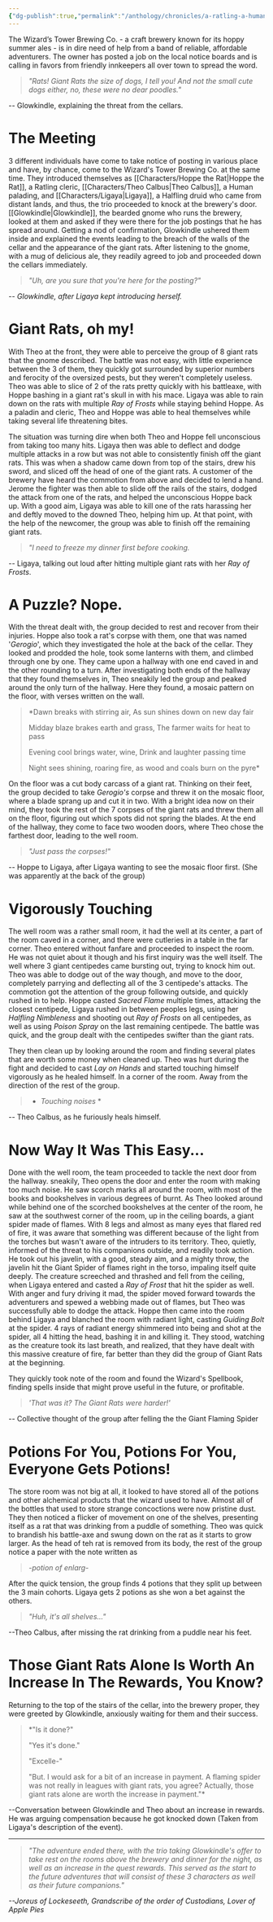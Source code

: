 ```yaml
---
{"dg-publish":true,"permalink":"/anthology/chronicles/a-ratling-a-human-and-a-halfling-walk-into-a-bar/a-ratling-a-human-and-a-halfling-walked-into-a-bar/"}
---
```



The Wizard’s Tower Brewing Co. - a craft brewery known for its hoppy summer ales - is in dire need of help from a band of reliable, affordable adventurers. The owner has posted a job on the local notice boards and is calling in favors from friendly innkeepers all over town to spread the word.

> *"Rats! Giant Rats the size of dogs, I tell you! And not the small cute dogs either, no, these were no dear poodles."*

-- Glowkindle, explaining the threat from the cellars.
# The Meeting
3 different individuals  have come to take notice of posting in various place and have, by chance, come to the Wizard's Tower Brewing Co. at the same time. They introduced themselves  as [[Characters/Hoppe the Rat\|Hoppe the Rat]], a Ratling cleric, [[Characters/Theo Calbus\|Theo Calbus]], a Human palading, and [[Characters/Ligaya\|Ligaya]], a Halfling druid who came from distant lands, and thus, the trio proceeded to knock at the brewery's door. [[Glowkindle\|Glowkindle]], the bearded gnome who runs the brewery, looked at them and asked if they were there for the job postings that he has spread around. Getting a nod of confirmation, Glowkindle ushered them inside and explained the events leading to the breach of the walls of the cellar and the appearance of the giant rats. After listening to the gnome, with a mug of delicious ale, they readily agreed to job and proceeded down the cellars immediately. 

> *"Uh, are you sure that you're here for the posting?"* 

-- *Glowkindle, after Ligaya kept introducing herself.*

# Giant Rats, oh my!
With Theo at the front, they were able to perceive the group of 8 giant rats that the gnome described. The battle was not easy, with little experience between the 3 of them, they quickly got surrounded by superior numbers and ferocity of the oversized pests, but they weren't completely useless. Theo was able to slice of 2 of the rats pretty quickly with his battleaxe, with Hoppe bashing in a giant rat's skull in with his mace. Ligaya was able to rain down on the rats with multiple *Ray of Frosts* while staying behind Hoppe. As a paladin and cleric, Theo and Hoppe was able to heal themselves while taking several life threatening bites. 

The situation was turning dire when both Theo and Hoppe fell unconscious from taking too many hits. Ligaya then was able to deflect and dodge multiple attacks in a row but was not able to consistently finish off the giant rats. This was when a shadow came down from top of the stairs, drew his sword, and sliced off the head of one of the giant rats. A customer of the brewery have heard the commotion from above and decided to lend a hand. Jerome the fighter was then able to slide off the rails of the stairs, dodged the attack from one of the rats, and helped the unconscious Hoppe back up. With a good aim, Ligaya was able to kill one of the rats harassing her and deftly moved to the downed Theo, helping him up.  At that point, with the help of the newcomer, the group was able to finish off the remaining giant rats.

> *"I need to freeze my dinner first before cooking.*

-- Ligaya, talking out loud after hitting multiple giant rats with her *Ray of Frosts*.

# A Puzzle? Nope.
With the threat dealt with, the group decided to rest and recover from their injuries. Hoppe also took a rat's corpse with them, one that was named '*Gerogio*', which they investigated the hole at the back of the cellar. They looked and prodded the hole, took some lanterns with them, and climbed through one by one. They came upon a hallway with one end caved in and the other rounding to a turn. After investigating both ends of the hallway that they found themselves in, Theo sneakily led the group and peaked around the only turn of the hallway.  Here they found, a mosaic pattern on the floor, with verses written on the wall.

> *Dawn breaks with stirring air, As sun shines down on new day fair
> 
> Midday blaze brakes earth and grass, The farmer waits for heat to pass
> 
> Evening cool brings water, wine, Drink and laughter passing time
> 
> Night sees shining, roaring fire, as wood and coals burn on the pyre*

On the floor was a cut body carcass of a giant rat. Thinking on their feet, the group decided to take *Gerogio's* corpse and threw it on the mosaic floor, where a blade sprang up and cut it in two. With a bright idea now on their mind, they took the rest of the 7 corpses of the giant rats and threw them all on the floor, figuring out which spots did not spring the blades. At the end of the hallway, they come to face two wooden doors, where Theo chose the farthest door, leading to the well room. 

> *"Just pass the corpses!"*

-- Hoppe to Ligaya, after Ligaya wanting to see the mosaic floor first. (She was apparently at the back of the group)

# Vigorously Touching
The well room was a rather small room, it had the well at its center, a part of the room caved in a corner, and there were cutleries in a table in the far corner. Theo entered without fanfare and proceeded to inspect the room. He was not quiet about it though and his first inquiry was the well itself. The well where 3 giant centipedes came bursting out, trying to knock him out. Theo was able to dodge out of the way though, and move to the door, completely parrying and deflecting all of the 3 centipede's attacks. The commotion got the attention of the group following outside, and quickly rushed in to help. Hoppe casted *Sacred Flame* multiple times, attacking the closest centipede, Ligaya rushed in between peoples legs, using her *Halfling Nimbleness* and shooting out *Ray of Frosts* on all centipedes, as well as using *Poison Spray* on the last remaining centipede. The battle was quick, and the group dealt with the centipedes swifter than the giant rats. 

They then clean up by looking around the room and finding several plates that are worth some money when cleaned up. Theo was hurt during the fight and decided to cast *Lay on Hands* and started touching himself vigorously as he healed himself. In a corner of the room. Away from the direction of the rest of the group.

> * *Touching noises* *

-- Theo Calbus, as he furiously heals himself.

# Now Way It Was This Easy...
Done with the well room, the team proceeded to tackle the next door from the hallway. sneakily, Theo opens the door and enter the room with making too much noise. He saw scorch marks all around the room, with most of the books and bookshelves in various degrees of burnt. As Theo looked around while behind one of the scorched bookshelves at the center of the room, he saw at the southwest corner of the room, up in the ceiling boards, a giant spider made of flames. With 8 legs and almost as many eyes that flared red of fire, it was aware that something was different because of the light from the torches but wasn't aware of the intruders to its territory. Theo, quietly, informed of the threat to his companions outside, and readily took action. He took out his javelin, with a good, steady aim, and a mighty throw, the javelin hit the Giant Spider of flames right in the torso, impaling itself quite deeply. The creature screeched and thrashed and fell from the ceiling, when Ligaya entered and casted a *Ray of Frost* that hit the spider as well. With anger and fury driving it mad, the spider moved forward towards the adventurers and spewed a webbing made out of flames, but Theo was successfully able to dodge the attack. Hoppe then came into the room behind Ligaya and blanched the room with radiant light, casting *Guiding Bolt* at the spider. 4 rays of radiant energy shimmered into being and shot at the spider, all 4 hitting the head, bashing it in and killing it. They stood, watching as the creature took its last breath, and realized, that they have dealt with this massive creature of fire, far better than they did the group of Giant Rats at the beginning.

They quickly took note of the room and found the Wizard's Spellbook, finding spells inside that might prove useful in the future, or profitable.

> *'That was it? The Giant Rats were harder!'*

-- Collective thought of the group after felling the the Giant Flaming Spider

# Potions For You, Potions For You, Everyone Gets Potions!
The store room was not big at all, it looked to have stored all of the potions and other alchemical products that the wizard used to have. Almost all of the bottles that used to store strange concoctions were now pristine dust. They then noticed a flicker of movement on one of the shelves, presenting itself as a rat that was drinking from a puddle of something. Theo was quick to brandish his battle-axe and swung down on the rat as it starts to grow larger. As the head of teh rat is removed from its body, the rest of the group notice a paper with the note written as

> *-potion of enlarg-*

After the quick tension, the group finds 4 potions that they split up between the 3 main cohorts. Ligaya gets 2 potions as she won a bet against the others.

> *"Huh, it's all shelves..."*

--Theo Calbus, after missing the rat drinking from a puddle near his feet.

# Those Giant Rats Alone Is Worth An Increase In The Rewards, You Know?
Returning to the top of the stairs of the cellar, into the brewery proper, they were greeted by Glowkindle, anxiously waiting for them and their success. 

> *"Is it done?"
> 
> "Yes it's done."
> 
> "Excelle-"
> 
> "But. I would ask for a bit of an increase in payment. A flaming spider was not really in leagues with giant rats, you agree? Actually, those giant rats alone are worth the increase in payment."*

--Conversation between Glowkindle and Theo about an increase in rewards. He was arguing compensation because he got knocked down (Taken from Ligaya's description of the event).





-------------------------------------------------------------------------


> *"The adventure ended there, with the trio taking Glowkindle's offer to take rest on the rooms above the brewery and dinner for the night, as well as an increase in the quest rewards. This served as the start to the future adventures that will consist of these 3 characters as well as their future companions."*

*--Joreus of Lockeseeth, Grandscribe of the order of Custodians, Lover of Apple Pies*